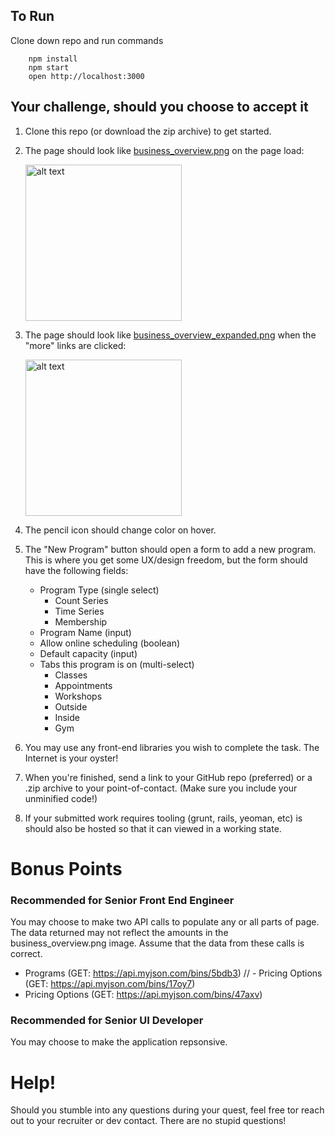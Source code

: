 ## To Run

Clone down repo and run commands

```
    npm install
    npm start
    open http://localhost:3000
```

## Your challenge, should you choose to accept it
1. Clone this repo (or download the zip archive) to get started.
2. The page should look like [business_overview.png](business_overview.png) on the page load:
    
    <img src="business_overview.png" alt="alt text" width="250"/>
3. The page should look like [business_overview_expanded.png](business_overview_expanded.png) when the "more" links are clicked:
    
    <img src="business_overview_expanded.png" alt="alt text" width="250"/>
4. The pencil icon should change color on hover.
5. The "New Program" button should open a form to add a new program. This is where you get some UX/design freedom, but the form should have the following fields:
    - Program Type (single select)
        + Count Series
        + Time Series
        + Membership
    - Program Name (input)
    - Allow online scheduling (boolean)
    - Default capacity (input)
    - Tabs this program is on (multi-select)
        + Classes
        + Appointments
        + Workshops
        + Outside
        + Inside
        + Gym
6. You may use any front-end libraries you wish to complete the task. The Internet is your oyster!
7. When you're finished, send a link to your GitHub repo (preferred) or a .zip archive to your point-of-contact. (Make sure you include your unminified code!) 
8. If your submitted work requires tooling (grunt, rails, yeoman, etc) is should also be hosted so that it can viewed in a working state.

# Bonus Points
### Recommended for Senior Front End Engineer
You may choose to make two API calls to populate any or all parts of page. The data returned may not reflect the amounts in the business_overview.png image. Assume that the data from these calls is correct.
  - Programs (GET: https://api.myjson.com/bins/5bdb3)
  // - Pricing Options (GET: https://api.myjson.com/bins/17oy7)
  - Pricing Options (GET: https://api.myjson.com/bins/47axv)

### Recommended for Senior UI Developer
You may choose to make the application repsonsive.
# Help!
Should you stumble into any questions during your quest, feel free tor reach out to your recruiter or dev contact. There are no stupid questions!
